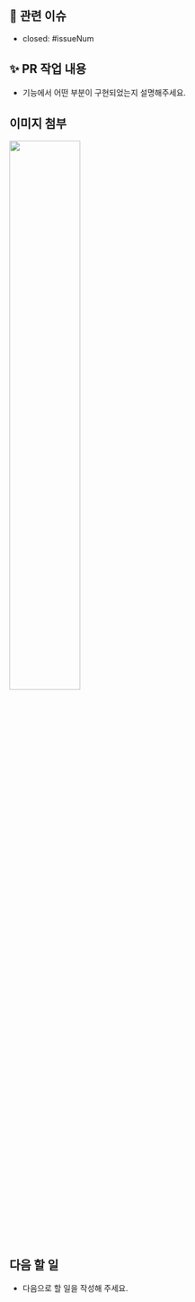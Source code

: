 ## 📌 관련 이슈

- closed: #issueNum

## ✨ PR 작업 내용

- 기능에서 어떤 부분이 구현되었는지 설명해주세요.
<!-- 수정/추가한 내용을 적어주세요. -->

## 이미지 첨부

<img src="파일 주소" width="50%" height="50%">
<br/>

## 다음 할 일

- 다음으로 할 일을 작성해 주세요.
